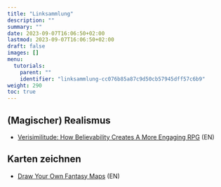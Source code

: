 ```yaml
---
title: "Linksammlung"
description: ""
summary: ""
date: 2023-09-07T16:06:50+02:00
lastmod: 2023-09-07T16:06:50+02:00
draft: false
images: []
menu:
  tutorials:
    parent: ""
    identifier: "linksammlung-cc076b85a87c9d50cb57945dff57c6b9"
weight: 290
toc: true
---
```


## (Magischer) Realismus

- [Verisimilitude: How Believability Creates A More Engaging RPG](https://www.meeplemountain.com/articles/verisimilitude-how-believability-creates-a-more-engaging-rpg/)  (EN)

## Karten zeichnen

- [Draw Your Own Fantasy Maps](https://www.instructables.com/Draw-Your-Own-Fantasy-Maps/) (EN)